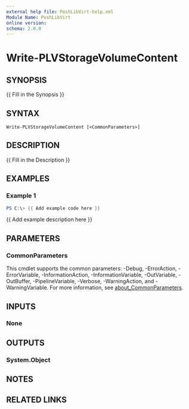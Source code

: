 ```yaml
---
external help file: PoshLibVirt-help.xml
Module Name: PoshLibVirt
online version:
schema: 2.0.0
---
```


# Write-PLVStorageVolumeContent

## SYNOPSIS
{{ Fill in the Synopsis }}

## SYNTAX

```
Write-PLVStorageVolumeContent [<CommonParameters>]
```

## DESCRIPTION
{{ Fill in the Description }}

## EXAMPLES

### Example 1
```powershell
PS C:\> {{ Add example code here }}
```

{{ Add example description here }}

## PARAMETERS

### CommonParameters
This cmdlet supports the common parameters: -Debug, -ErrorAction, -ErrorVariable, -InformationAction, -InformationVariable, -OutVariable, -OutBuffer, -PipelineVariable, -Verbose, -WarningAction, and -WarningVariable. For more information, see [about_CommonParameters](http://go.microsoft.com/fwlink/?LinkID=113216).

## INPUTS

### None
## OUTPUTS

### System.Object
## NOTES

## RELATED LINKS
